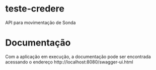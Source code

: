 # teste-credere
API para movimentação de Sonda

# Documentação
Com a aplicação em execução, a documentação pode ser encontrada acessando o endereço http://localhost:8080/swagger-ui.html
